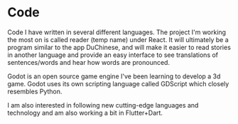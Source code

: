 # Code
Code I have written in several different languages.
The project I'm working the most on is called reader (temp name) under React. It will ultimately be a program similar to the app DuChinese, and will make it easier to read stories in another language and provide an easy interface to see translations of sentences/words and hear how words are pronounced.

Godot is an open source game engine I've been learning to develop a 3d game.
Godot uses its own scripting language called GDScript which closely resembles Python.

I am also interested in following new cutting-edge languages and technology and am also working a bit in Flutter+Dart.
